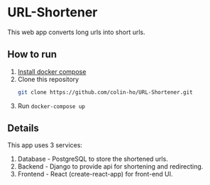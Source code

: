 # URL-Shortener

This web app converts long urls into short urls. 

## How to run
1. [Install docker compose](https://docs.docker.com/compose/install/)
2. Clone this repository
   ```bash
   git clone https://github.com/colin-ho/URL-Shortener.git
   ```
3. Run `docker-compose up`

## Details
This app uses 3 services:
1. Database - PostgreSQL to store the shortened urls.
2. Backend - Django to provide api for shortening and redirecting.
3. Frontend - React (create-react-app) for front-end UI.
